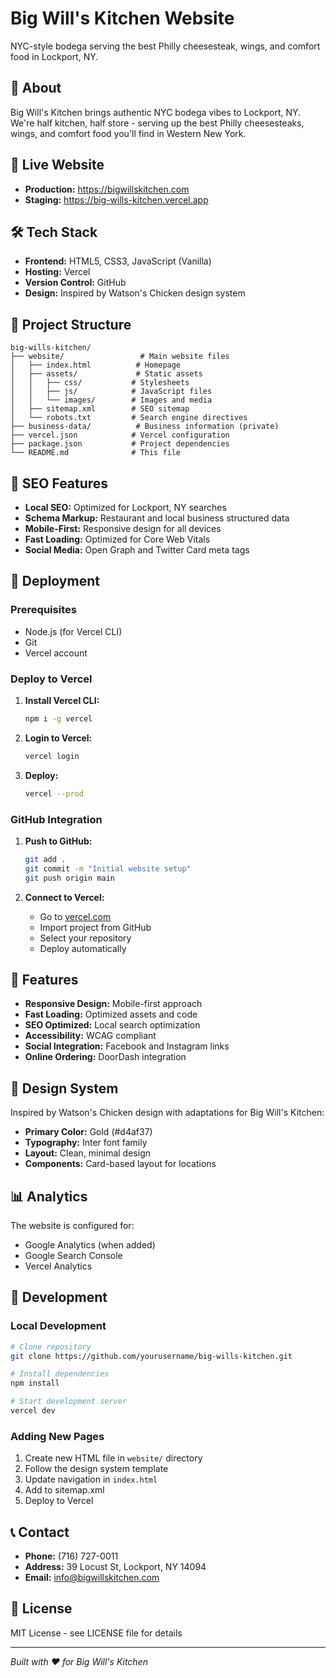 # Big Will's Kitchen Website

NYC-style bodega serving the best Philly cheesesteak, wings, and comfort food in Lockport, NY.

## 🍕 About

Big Will's Kitchen brings authentic NYC bodega vibes to Lockport, NY. We're half kitchen, half store - serving up the best Philly cheesesteaks, wings, and comfort food you'll find in Western New York.

## 🚀 Live Website

- **Production:** https://bigwillskitchen.com
- **Staging:** https://big-wills-kitchen.vercel.app

## 🛠️ Tech Stack

- **Frontend:** HTML5, CSS3, JavaScript (Vanilla)
- **Hosting:** Vercel
- **Version Control:** GitHub
- **Design:** Inspired by Watson's Chicken design system

## 📁 Project Structure

```
big-wills-kitchen/
├── website/                 # Main website files
│   ├── index.html          # Homepage
│   ├── assets/             # Static assets
│   │   ├── css/           # Stylesheets
│   │   ├── js/            # JavaScript files
│   │   └── images/        # Images and media
│   ├── sitemap.xml        # SEO sitemap
│   └── robots.txt         # Search engine directives
├── business-data/          # Business information (private)
├── vercel.json            # Vercel configuration
├── package.json           # Project dependencies
└── README.md              # This file
```

## 🎯 SEO Features

- **Local SEO:** Optimized for Lockport, NY searches
- **Schema Markup:** Restaurant and local business structured data
- **Mobile-First:** Responsive design for all devices
- **Fast Loading:** Optimized for Core Web Vitals
- **Social Media:** Open Graph and Twitter Card meta tags

## 🚀 Deployment

### Prerequisites
- Node.js (for Vercel CLI)
- Git
- Vercel account

### Deploy to Vercel

1. **Install Vercel CLI:**
   ```bash
   npm i -g vercel
   ```

2. **Login to Vercel:**
   ```bash
   vercel login
   ```

3. **Deploy:**
   ```bash
   vercel --prod
   ```

### GitHub Integration

1. **Push to GitHub:**
   ```bash
   git add .
   git commit -m "Initial website setup"
   git push origin main
   ```

2. **Connect to Vercel:**
   - Go to [vercel.com](https://vercel.com)
   - Import project from GitHub
   - Select your repository
   - Deploy automatically

## 📱 Features

- **Responsive Design:** Mobile-first approach
- **Fast Loading:** Optimized assets and code
- **SEO Optimized:** Local search optimization
- **Accessibility:** WCAG compliant
- **Social Integration:** Facebook and Instagram links
- **Online Ordering:** DoorDash integration

## 🎨 Design System

Inspired by Watson's Chicken design with adaptations for Big Will's Kitchen:

- **Primary Color:** Gold (#d4af37)
- **Typography:** Inter font family
- **Layout:** Clean, minimal design
- **Components:** Card-based layout for locations

## 📊 Analytics

The website is configured for:
- Google Analytics (when added)
- Google Search Console
- Vercel Analytics

## 🔧 Development

### Local Development

```bash
# Clone repository
git clone https://github.com/yourusername/big-wills-kitchen.git

# Install dependencies
npm install

# Start development server
vercel dev
```

### Adding New Pages

1. Create new HTML file in `website/` directory
2. Follow the design system template
3. Update navigation in `index.html`
4. Add to sitemap.xml
5. Deploy to Vercel

## 📞 Contact

- **Phone:** (716) 727-0011
- **Address:** 39 Locust St, Lockport, NY 14094
- **Email:** info@bigwillskitchen.com

## 📄 License

MIT License - see LICENSE file for details

---

*Built with ❤️ for Big Will's Kitchen*
